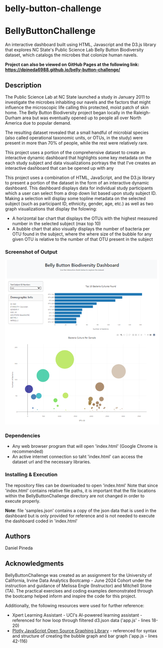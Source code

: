 # belly-button-challenge
# BellyButtonChallenge

An interactive dashboard built using HTML, Javascript and the D3.js library that explores NC State's Public Science Lab Belly Button Biodiversity dataset, which catalogs the microbes that colonize human navels.

<strong>Project can also be viewed on GitHub Pages at the following link: <br>
https://dpineda6988.github.io/belly-button-challenge/ </strong>

## Description

The Public Science Lab at NC State launched a study in January 2011 to investigate the microbes inhabiting our navels and the factors that might influence the microscopic life calling this protected, moist patch of skin home.  The Belly Button Biodiversity project began locally in the Raleigh-Durham area but was eventually opened up to people all over North America due to popular demand.

The resulting dataset revealed that a small handful of microbial species (also called operational taxonomic units, or OTUs, in the study) were present in more than 70% of people, while the rest were relatively rare.

This project uses a portion of the comprehensive dataset to create an interactive dynamic dashboard that highlights some key metadata on the each study subject and data visualizations  portrays the that I've  creates an interactive dashboard that can be opened up with any

This project uses a combination of HTML, JavaScript, and the D3.js library to present a portion of the dataset in the form of an interactive dynamic dashboard.  This dashboard displays data for individual study participants which a user can select from a drop down list based upon study subject ID.  Making a selection will display some topline metadata on the selected subject (such as participant ID, ethnicity, gender, age, etc.) as well as two graph visualizations that display the folowing:
* A horizontal bar chart that displays the OTUs with the highest measured number in the selected subject (max top 10)
* A bubble chart that also visually displays the number of bacteria per OTU found in the subject, where the where size of the bubble for any given OTU is relative to the number of that OTU present in the subject

### Screenshot of Output
![alt text](screenshot.png)



### Dependencies
* Any web browser program that will open 'index.html' (Google Chrome is recommended)
* An active internet connection so taht 'index.html' can access the dataset url and the necessary libraries.

### Installing & Execution
The repository files can be downloaded to open 'index.html'  Note that since 'index.html' contains relative file paths, it is important that the file locations within the BellyButtonChallenge directory are not changed in order to execute properly.

<strong>Note</strong>: file 'samples.json' contains a copy of the json data that is used in the dashboard but is only provided for reference and is not needed to execute the dashboard coded in 'index.html'

## Authors

Daniel Pineda

## Acknowledgments
BellyButtonChallenge was created as an assignment for the University of California, Irvine Data Analytics Bootcamp - June 2024 Cohort under the instruction and guidance of Melissa Engle (Instructor) and Mitchell Stone (TA).
The practical exercises and coding examples demonstrated through the bootcamp helped inform and inspire the code for this project.

Additionally, the following resources were used for further reference:

* Xpert Learning Assistant - UCI's AI-powered learning assistant - referenced for how loop through filtered d3.json data ('app.js' - lines 18-20)
* [Plotly JavaScript Open Source Graphing Library](https://plotly.com/javascript/) - referenced for syntax and structure of creating the bubble graph and bar graph ('app.js - lines 42-116)